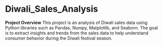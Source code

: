 # Diwali_Sales_Analysis
**Project Overview**
This project is an analysis of Diwali sales data using Python libraries such as Pandas, Numpy, Matplotlib, and Seaborn. The goal is to extract insights and trends from the sales data to help understand consumer behavior during the Diwali festival season.
